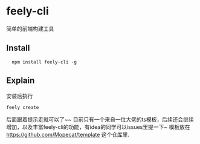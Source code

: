 # feely-cli 
简单的前端构建工具
## Install
```
  npm install feely-cli -g
```
## Explain
安装后执行
```
feely create 
```
后面跟着提示走就可以了~~
目前只有一个来自一位大佬的ts模板，后续还会继续增加，以及丰富feely-cli的功能，有idea的同学可以issues里提一下~
模板放在 https://github.com/Mopecat/template 这个仓库里.